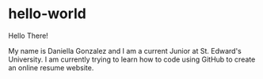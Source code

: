 # hello-world

Hello There!

My name is Daniella Gonzalez and I am a current Junior at St. Edward's University.
I am currently trying to learn how to code using GitHub to create an online resume website.
